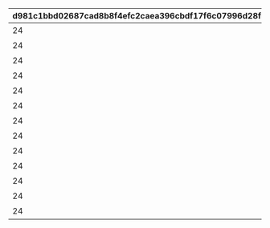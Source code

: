 |d981c1bbd02687cad8b8f4efc2caea396cbdf17f6c07996d28f27e6a52b5860b|87511a04da5ee65275b1c30e3956711b8e2ff6e75c49f06ccab9f171b9354fd4|2f8cee707082871db1e1b2b5997970eeb87a9fc86f82753e2ff1fecdb69ec27a|c5237ea60da3d33382eef5d929ff9e5678929b2ff76b5edcb3a2babd54fc9a39|251813be64db0eb2e4389256508008f5ae6fb575a52b7599df6b7da673249701|dabaf5f29f6fc0993712ff39a81bab68afc78bb1bbb7489e922c85e96aca036e|5509196be8f458eaafafcf3a5e9557ab83b711d8db73992ff1fc0d40d140d889|f87135b5ed50c33b513ae84378fd2cd0d20b61fdfc7065cb758bdf5dcec275ca|6517af68b4c3be29822ebdeb50ea5fafd0dc19eb7acd9eefa8b9668f27906182|85236d280442ab1182b3f548ff3f35f29f61452a27ed94e7d20d7cc410a5d6da|c9dcd3c61bc4ce8af70252f5a7f2fafd666aefd9f4967b23557047d864a0408c|9c7e1d77f0c672bb901a5e275d559ed77c21b46fd8434e4ab6b287eb31e22b4c|8f5061c85de402cd268a4ce6f37923e19355ceee33bf1c9be5141280b0bf5903|020ae74e9c5395859e58b36077cace16a0a2739359a885667446be548e47241e|
| --- | --- | --- | --- | --- | --- | --- | --- | --- | --- | --- | --- | --- | --- |
|24|あたしだって\nやるときはやるよ！|1|0|10040|0|2030/12/17 14:59:59|2020/04/30 12:00:00|102601|0|リン|24001|1|0|
|24|ふぅ…\nこれであたしの仕事は\n終わりだね|1|0|10040|0|2030/12/17 14:59:59|2020/04/30 12:00:00|102601|0|リン|24002|1|1|
|24|終わった終わった\n一人でもなんとか\nなるもんだね|1|0|10040|0|2030/12/17 14:59:59|2020/04/30 12:00:00|102601|0|リン|24003|1|2|
|24|やったね！\nこれでようやく\nサボれるよ…|2|0|10040|0|2030/12/17 14:59:59|2020/04/30 12:00:00|102601|0|リン|24004|2|3|
|24|チーズが欲しいなら\nきちんと働いて\n買いに来なよ|1|0|10040|0|2030/12/17 14:59:59|2020/04/30 12:00:00|102601|0|リン|24005|1|4|
|24|あたしを敵に回した\n恐ろしさ\n思い知ったか！|2|0|10040|0|2030/12/17 14:59:59|2020/04/30 12:00:00|102601|0|リン|24006|2|5|
|24|あたしも意外と\nやるもんでしょ？|2|0|10040|0|2030/12/17 14:59:59|2020/04/30 12:00:00|102601|0|リン|24007|2|6|
|24|疲れた…\nねずみの逃げ足\n速すぎるよ…|4|0|10040|0|2030/12/17 14:59:59|2020/04/30 12:00:00|102601|0|リン|24008|4|7|
|24|このままじゃ\nまっひ～に\n叱られちゃうよ|4|0|10040|0|2030/12/17 14:59:59|2020/04/30 12:00:00|102601|0|リン|24009|4|8|
|24|まじめに\nやったんだけどな…\n悔しいな～|4|0|10040|0|2030/12/17 14:59:59|2020/04/30 12:00:00|102601|0|リン|24010|4|9|
|24|やられた…\nねずみって意外と\nてごわいね|4|0|10040|0|2030/12/17 14:59:59|2020/04/30 12:00:00|102601|0|リン|24011|4|10|
|24|おのれ～\nあたしのチーズを\n盗みやがって～！|4|0|10040|0|2030/12/17 14:59:59|2020/04/30 12:00:00|102601|0|リン|24012|4|11|
|24|疲れた…\nけど、次こそは\n守り抜くよ…|4|0|10040|0|2030/12/17 14:59:59|2020/04/30 12:00:00|102601|1.81|リン|24013|1|12|